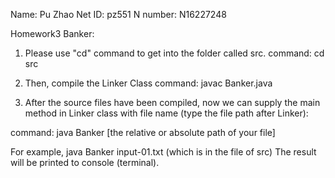 Name: Pu Zhao
Net ID: pz551
N number: N16227248

Homework3 Banker:

1) Please use "cd" command
to get into the folder called src.
command: cd src

2) Then, compile the Linker Class
command: javac Banker.java

3) After the source files have been compiled, now we can supply the main method in Linker class with file name (type the file path after Linker):

command: java Banker [the relative or absolute path of your file]

For example, java Banker input-01.txt (which is in the file of src)
The result will be printed to console (terminal).

 
